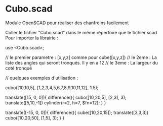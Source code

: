 # Cubo.scad
Module OpenSCAD pour réaliser des chanfreins facilement

Coller le fichier "Cubo.scad" dans le même répertoire que le fichier scad 
Pour importer la librairie :

use <Cubo.scad>;

// le premier parametre : [x,y,z] comme pour cube([x,y,z])
// le 2eme : La liste des angles qui seront tronqués. Il y en a 12
// le 3eme : La largeur du coté tronqué

// quelques exemples d'utilisation :

cubo([10,10,5], [1,2,3,4,5,6,7,8,9,10,11,12], 1.5);

translate([15, 0, 0]){
    difference(){
        cubo([10,20,5], [2,3], 3);
        translate([5,10,-1]) cylinder(r=2, h=7, $fn=12);
    }
}

translate([-15, 0, 0]){
    difference(){
        cube([10,20,15]);
        translate([3,3,3]) cubo([10,20,50], [1,5], 3);
    }
}




